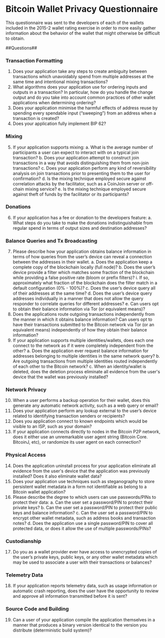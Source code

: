 Bitcoin Wallet Privacy Questionnaire
====================================

This questionnaire was sent to the developers of each of the wallets included in the 2015-2 wallet rating exercise in order to more easily gather information about the behavior of the wallet that might otherwise be difficult to obtain.

##Questions##

### Transaction Formatting

1. Does your application take any steps to create ambiguity between transactions which unavoidably spend from multiple addresses at the same time and intentional mixing transactions?
2. What algorithms does your application use for ordering inputs and outputs in a transaction? In particular, how do you handle the change output and do you take into account common practices of other wallet applications when determining ordering?
3. Does your application minimise the harmful effects of address reuse by spending every spendable input (“sweeping”) from an address when a transaction is created?
4. Does your application fully implement BIP 62?

### Mixing
5. If your application supports mixing:
    a. What is the average number of participants a user can expect to interact with on a typical join transaction?
    b. Does your application attempt to construct join transactions in a way that avoids distinguishing them from non-join transactions?
    c. Does your application perform any kind of reversibility analysis on join transactions prior to presenting them to the user for confirmation?
    d. Is the mixing technique employed secure against correlation attacks by the facilitator, such as a CoinJoin server or off-chain mixing service?
    e. Is the mixing technique employed secure against theft of funds by the facilitator or its participants?
    
### Donations

6. If your application has a fee or donation to the developers feature:
    a. What steps do you take to make the donations indistinguishable from regular spend in terms of output sizes and destination addresses?
    
### Balance Queries and Tx Broadcasting

7. Please describe how your application obtains balance information in terms of how queries from the user’s device can reveal a connection between the addresses in their wallet.
    a. Does the application keep a complete copy of the blockchain locally (full node)?
    b. Does the user’s device provide a filter which matches some fraction of the blockchain while providing a false positive rate (bloom or prefix filters)?
        i. If so, approximately what fraction of the blockchain does the filter match in a default configuration (0% - 100%)?
    c. Does the user’s device query all of their addresses at the same time?
    d. Does the user’s device query addresses individually in a manner that does not allow the query responder to correlate queries for different addresses?
    e. Can users opt to obtain their balance information via Tor (or equivalent means)?
8. Does the applications route outgoing transactions independently from the manner in which it obtains balance information? Can users opt to have their transactions submitted to the Bitcoin network via Tor (or an equivalent means) independently of how they obtain their balance information?
9. If your application supports multiple identities/wallets, does each one connect to the network as if it were completely independent from the other?
    a. Does the application ever request balance information for addresses belonging to multiple identities in the same network query?
    b. Are outgoing transactions from multiple identities routed independently of each other to the Bitcoin network?
    c. When an identity/wallet is deleted, does the deletion process eliminate all evidence from the user's device that the wallet was previously installed?

### Network Privacy

10. When a user performs a backup operation for their wallet, does this generate any automatic network activity, such as a web query or email?
11. Does your application perform any lookup external to the user’s device related to identifying transaction senders or recipients?
12. Does you application connect to known endpoints which would be visible to an ISP, such as your domain?
13. If your application connects directly to nodes in the Bitcoin P2P network, does it either use an unremarkable user agent string (Bitcoin Core. BitcoinJ, etc), or randomize its user agent on each connection?

### Physical Access

14. Does the application uninstall process for your application eliminate all evidence from the user's device that the application was previously installed? Does it also eliminate wallet data?
15. Does your application use techniques such as steganography to store persistent wallet metadata in a form not identifiable as belong to a Bitcoin wallet application?
16. Please describe the degree to which users can use passwords/PINs to protect their data:
    a. Can the user set a password/PIN to protect their private keys?
    b. Can the user set a password/PIN to protect their public keys and balance information?
    c. Can the user set a password/PIN to encrypt other wallet metadata, such as address books and transaction notes?
    d. Does the application use a single password/PIN to cover all protected data, or does it allow the use of multiple passwords/PINs?

### Custodianship

17. Do you as a wallet provider ever have access to unencrypted copies of the user’s private keys, public keys, or any other wallet metadata which may be used to associate a user with their transactions or balances?

### Telemetry Data

18. If your application reports telemetry data, such as usage information or automatic crash reporting, does the user have the opportunity to review and approve all information transmitted before it is sent?

### Source Code and Building

19. Can a user of your application compile the application themselves in a manner that produces a binary version identical to the version you distribute (deterministic build system)?
